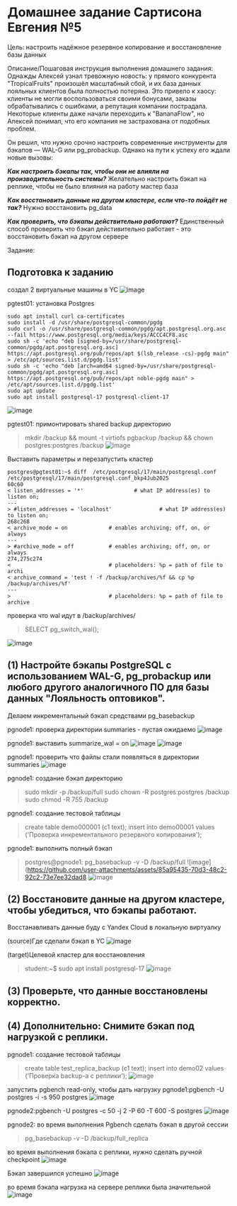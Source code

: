 # Домашнее задание Сартисона Евгения №5 #

Цель:
настроить надёжное резервное копирование и восстановление базы данных


Описание/Пошаговая инструкция выполнения домашнего задания:
Однажды Алексей узнал тревожную новость: у прямого конкурента "TropicalFruits" произошёл масштабный сбой, и их база данных лояльных клиентов была полностью потеряна. Это привело к хаосу: клиенты не могли воспользоваться своими бонусами, заказы обрабатывались с ошибками, а репутация компании пострадала. Некоторые клиенты даже начали переходить к "BananaFlow", но Алексей понимал, что его компания не застрахована от подобных проблем.

Он решил, что нужно срочно настроить современные инструменты для бэкапов — WAL-G или pg_probackup. Однако на пути к успеху его ждали новые вызовы:

***Как настроить бэкапы так, чтобы они не влияли на производительность системы?***
Желательно настроить бэкап на реплике, чтобы не было влияния на работу мастер база

***Как восстановить данные на другом кластере, если что-то пойдёт не так?***
Нужно восстановить pg_datа

***Как проверить, что бэкапы действительно работают?***
Единственный способ проверить что бэкап дейстивительно работает - это восстановить бэкап на другом сервере

Задание:

## Подготовка к заданию ##

создал 2 виртуальные машины в YC 
![image](https://github.com/user-attachments/assets/26e5d891-af2e-48ac-8084-7692d460eed1)


pgtest01: установка Postgres
```
sudo apt install curl ca-certificates
sudo install -d /usr/share/postgresql-common/pgdg
sudo curl -o /usr/share/postgresql-common/pgdg/apt.postgresql.org.asc --fail https://www.postgresql.org/media/keys/ACCC4CF8.asc
sudo sh -c 'echo "deb [signed-by=/usr/share/postgresql-common/pgdg/apt.postgresql.org.asc] https://apt.postgresql.org/pub/repos/apt $(lsb_release -cs)-pgdg main" > /etc/apt/sources.list.d/pgdg.list'
sudo sh -c 'echo "deb [arch=amd64 signed-by=/usr/share/postgresql-common/pgdg/apt.postgresql.org.asc] https://apt.postgresql.org/pub/repos/apt noble-pgdg main" > /etc/apt/sources.list.d/pgdg.list'
sudo apt update
sudo apt install postgresql-17 postgresql-client-17
```
![image](https://github.com/user-attachments/assets/184e3fcc-9a71-49d4-a251-cfaffc5ca2a3)

pgtest01: примонтировать shared backup директорию
> mkdir /backup && mount -t virtiofs pgbackup /backup  && chown postgres:postgres /backup
![image](https://github.com/user-attachments/assets/4fed5c2b-b7a1-4081-8c92-d282de803150)

Выставить параметры и перезапустить кластер
```
postgres@pgtest01:~$ diff  /etc/postgresql/17/main/postgresql.conf /etc/postgresql/17/main/postgresql.conf_bkp4Jub2025
60c60
< listen_addresses = '*'                # what IP address(es) to listen on;
---
> #listen_addresses = 'localhost'               # what IP address(es) to listen on;
268c268
< archive_mode = on             # enables archiving; off, on, or always
---
> #archive_mode = off           # enables archiving; off, on, or always
274,275c274
<                               # placeholders: %p = path of file to archi
< archive_command = 'test ! -f /backup/archives/%f && cp %p /backup/archives/%f'
---
>                               # placeholders: %p = path of file to archive
```

проверка что wal идут в /backup/archives/
>SELECT pg_switch_wal();

![image](https://github.com/user-attachments/assets/e0f07d9e-2bca-478e-9986-5b47e459964c)



## (1) Настройте бэкапы PostgreSQL с использованием WAL-G, pg_probackup или любого другого аналогичного ПО для базы данных "Лояльность оптовиков".

Делаем инкрементальный бэкап средствами pg_basebackup

pgnode1: проверка директории summaries - пустая ожидаемо
![image](https://github.com/user-attachments/assets/8ec5aea8-0219-4e54-b170-bbf5db216c00)

pgnode1: выставить summarize_wal = on
![image](https://github.com/user-attachments/assets/28ae7ad9-7bb2-46f6-912c-5b9db491a3f1)
![image](https://github.com/user-attachments/assets/1cfcea80-b243-47c8-9cc4-c6901465953b)

pgnode1: проверить что файлы стали появляться в директории summaries
![image](https://github.com/user-attachments/assets/85f5d733-02bc-499b-a0fc-3be8feac77e4)

pgnode1: создание бэкап директорию
>sudo mkdir -p /backup/full
>sudo chown -R postgres:postgres /backup
>sudo chmod -R 755 /backup

pgnode1: создание тестовой таблицы
>create table demo000001 (c1 text);
>insert into demo00001 values ('Проверка инкрементального резервного копирования');



pgnode1: выполнить полный бэкап
> postgres@pgnode1:   pg_basebackup -v -D /backup/full
![image](https://github.com/user-attachments/assets/85a95435-70d3-48c2-92c2-73e7ee32dad8
![image](https://github.com/user-attachments/assets/a4177221-2112-4408-9079-1fa60268acd8)



## (2) Восстановите данные на другом кластере, чтобы убедиться, что бэкапы работают.
Восстанавливать данные буду с Yandex Cloud в локальную виртуалку

(source)Где сделали бэкап в YC
![image](https://github.com/user-attachments/assets/8c617ba8-8f71-43e0-b8e1-7dff701ebd48)

(target)Целевой кластер для восстановления
>student:~$ sudo apt install postgresql-17
![image](https://github.com/user-attachments/assets/9f85d6cc-b22b-41b4-9e89-c3ea95aaac08)




## (3) Проверьте, что данные восстановлены корректно.


## (4) Дополнительно: Снимите бэкап под нагрузкой с реплики.
pgnode1: создание тестовой таблицы
>create table test_replica_backup (c1 text);
>insert into demo02 values ('Проверка backup-а с реплики');
![image](https://github.com/user-attachments/assets/edbfadf3-6db3-4e8c-9f41-a835eee494b9)

запустить pgbench read-only, чтобы дать нагрузку
pgnode1:pgbench -U postgres -i -s 950 postgres
![image](https://github.com/user-attachments/assets/d61d0fb1-25d3-446f-bd5a-534c892484e3)

pgnode2:pgbench -U postgres -c 50 -j 2 -P 60 -T 600 -S postgres
![image](https://github.com/user-attachments/assets/ae1279cc-3880-4d79-9bf6-638805598726)



pgnode2: во время выполнения Pgbench сделать бэкап в другой сессии
> pg_basebackup -v -D /backup/full_replica

во время выполнения бэкапа с реплики, нужно сделать ручной checkpoint
![image](https://github.com/user-attachments/assets/d94563e7-349b-4664-b97f-743184eda811)

Бэкап завершился успешно
![image](https://github.com/user-attachments/assets/f5f038b0-b98c-4dd6-b0d9-66f83bd698ef)

во время бэкапа нагрузка на сервере реплики была значительной
![image](https://github.com/user-attachments/assets/981f4cce-077b-4170-acd3-7148d656e0d6)

